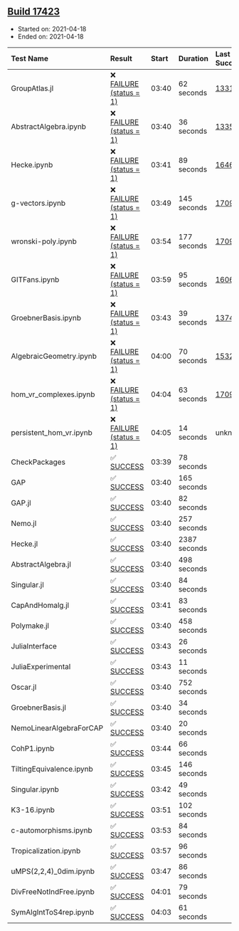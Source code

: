 ## [Build 17423](https://oscarci.mathematik.uni-kl.de/job/oscar/17423/)

* Started on: 2021-04-18
* Ended on: 2021-04-18

| Test Name    | Result | Start | Duration | Last Success | First Failure |
|:-------------|:-------|:------|:---------|:-------------|:--------------|
| GroupAtlas.jl | ❌ [FAILURE (status = 1)](https://oscarci.mathematik.uni-kl.de/job/oscar/17423/artifact/logs/build-17423/GroupAtlas.jl.log) | 03:40 | 62 seconds | [13311](https://oscarci.mathematik.uni-kl.de/job/oscar/13311/) | [13312](https://oscarci.mathematik.uni-kl.de/job/oscar/13312/) |
| AbstractAlgebra.ipynb | ❌ [FAILURE (status = 1)](https://oscarci.mathematik.uni-kl.de/job/oscar/17423/artifact/logs/build-17423/AbstractAlgebra.ipynb.log) | 03:40 | 36 seconds | [13355](https://oscarci.mathematik.uni-kl.de/job/oscar/13355/) | [13356](https://oscarci.mathematik.uni-kl.de/job/oscar/13356/) |
| Hecke.ipynb | ❌ [FAILURE (status = 1)](https://oscarci.mathematik.uni-kl.de/job/oscar/17423/artifact/logs/build-17423/Hecke.ipynb.log) | 03:41 | 89 seconds | [16463](https://oscarci.mathematik.uni-kl.de/job/oscar/16463/) | [16464](https://oscarci.mathematik.uni-kl.de/job/oscar/16464/) |
| g-vectors.ipynb | ❌ [FAILURE (status = 1)](https://oscarci.mathematik.uni-kl.de/job/oscar/17423/artifact/logs/build-17423/g-vectors.ipynb.log) | 03:49 | 145 seconds | [17099](https://oscarci.mathematik.uni-kl.de/job/oscar/17099/) | [17100](https://oscarci.mathematik.uni-kl.de/job/oscar/17100/) |
| wronski-poly.ipynb | ❌ [FAILURE (status = 1)](https://oscarci.mathematik.uni-kl.de/job/oscar/17423/artifact/logs/build-17423/wronski-poly.ipynb.log) | 03:54 | 177 seconds | [17098](https://oscarci.mathematik.uni-kl.de/job/oscar/17098/) | [17099](https://oscarci.mathematik.uni-kl.de/job/oscar/17099/) |
| GITFans.ipynb | ❌ [FAILURE (status = 1)](https://oscarci.mathematik.uni-kl.de/job/oscar/17423/artifact/logs/build-17423/GITFans.ipynb.log) | 03:59 | 95 seconds | [16068](https://oscarci.mathematik.uni-kl.de/job/oscar/16068/) | [16069](https://oscarci.mathematik.uni-kl.de/job/oscar/16069/) |
| GroebnerBasis.ipynb | ❌ [FAILURE (status = 1)](https://oscarci.mathematik.uni-kl.de/job/oscar/17423/artifact/logs/build-17423/GroebnerBasis.ipynb.log) | 03:43 | 39 seconds | [13748](https://oscarci.mathematik.uni-kl.de/job/oscar/13748/) | [13749](https://oscarci.mathematik.uni-kl.de/job/oscar/13749/) |
| AlgebraicGeometry.ipynb | ❌ [FAILURE (status = 1)](https://oscarci.mathematik.uni-kl.de/job/oscar/17423/artifact/logs/build-17423/AlgebraicGeometry.ipynb.log) | 04:00 | 70 seconds | [15322](https://oscarci.mathematik.uni-kl.de/job/oscar/15322/) | [15323](https://oscarci.mathematik.uni-kl.de/job/oscar/15323/) |
| hom_vr_complexes.ipynb | ❌ [FAILURE (status = 1)](https://oscarci.mathematik.uni-kl.de/job/oscar/17423/artifact/logs/build-17423/hom_vr_complexes.ipynb.log) | 04:04 | 63 seconds | [17099](https://oscarci.mathematik.uni-kl.de/job/oscar/17099/) | [17100](https://oscarci.mathematik.uni-kl.de/job/oscar/17100/) |
| persistent_hom_vr.ipynb | ❌ [FAILURE (status = 1)](https://oscarci.mathematik.uni-kl.de/job/oscar/17423/artifact/logs/build-17423/persistent_hom_vr.ipynb.log) | 04:05 | 14 seconds | unknown | unknown |
| CheckPackages | ✅ [SUCCESS](https://oscarci.mathematik.uni-kl.de/job/oscar/17423/artifact/logs/build-17423/CheckPackages.log) | 03:39 | 78 seconds |  |  |
| GAP | ✅ [SUCCESS](https://oscarci.mathematik.uni-kl.de/job/oscar/17423/artifact/logs/build-17423/GAP.log) | 03:40 | 165 seconds |  |  |
| GAP.jl | ✅ [SUCCESS](https://oscarci.mathematik.uni-kl.de/job/oscar/17423/artifact/logs/build-17423/GAP.jl.log) | 03:40 | 82 seconds |  |  |
| Nemo.jl | ✅ [SUCCESS](https://oscarci.mathematik.uni-kl.de/job/oscar/17423/artifact/logs/build-17423/Nemo.jl.log) | 03:40 | 257 seconds |  |  |
| Hecke.jl | ✅ [SUCCESS](https://oscarci.mathematik.uni-kl.de/job/oscar/17423/artifact/logs/build-17423/Hecke.jl.log) | 03:40 | 2387 seconds |  |  |
| AbstractAlgebra.jl | ✅ [SUCCESS](https://oscarci.mathematik.uni-kl.de/job/oscar/17423/artifact/logs/build-17423/AbstractAlgebra.jl.log) | 03:40 | 498 seconds |  |  |
| Singular.jl | ✅ [SUCCESS](https://oscarci.mathematik.uni-kl.de/job/oscar/17423/artifact/logs/build-17423/Singular.jl.log) | 03:40 | 84 seconds |  |  |
| CapAndHomalg.jl | ✅ [SUCCESS](https://oscarci.mathematik.uni-kl.de/job/oscar/17423/artifact/logs/build-17423/CapAndHomalg.jl.log) | 03:41 | 83 seconds |  |  |
| Polymake.jl | ✅ [SUCCESS](https://oscarci.mathematik.uni-kl.de/job/oscar/17423/artifact/logs/build-17423/Polymake.jl.log) | 03:40 | 458 seconds |  |  |
| JuliaInterface | ✅ [SUCCESS](https://oscarci.mathematik.uni-kl.de/job/oscar/17423/artifact/logs/build-17423/JuliaInterface.log) | 03:43 | 26 seconds |  |  |
| JuliaExperimental | ✅ [SUCCESS](https://oscarci.mathematik.uni-kl.de/job/oscar/17423/artifact/logs/build-17423/JuliaExperimental.log) | 03:43 | 11 seconds |  |  |
| Oscar.jl | ✅ [SUCCESS](https://oscarci.mathematik.uni-kl.de/job/oscar/17423/artifact/logs/build-17423/Oscar.jl.log) | 03:40 | 752 seconds |  |  |
| GroebnerBasis.jl | ✅ [SUCCESS](https://oscarci.mathematik.uni-kl.de/job/oscar/17423/artifact/logs/build-17423/GroebnerBasis.jl.log) | 03:40 | 34 seconds |  |  |
| NemoLinearAlgebraForCAP | ✅ [SUCCESS](https://oscarci.mathematik.uni-kl.de/job/oscar/17423/artifact/logs/build-17423/NemoLinearAlgebraForCAP.log) | 03:40 | 20 seconds |  |  |
| CohP1.ipynb | ✅ [SUCCESS](https://oscarci.mathematik.uni-kl.de/job/oscar/17423/artifact/logs/build-17423/CohP1.ipynb.log) | 03:44 | 66 seconds |  |  |
| TiltingEquivalence.ipynb | ✅ [SUCCESS](https://oscarci.mathematik.uni-kl.de/job/oscar/17423/artifact/logs/build-17423/TiltingEquivalence.ipynb.log) | 03:45 | 146 seconds |  |  |
| Singular.ipynb | ✅ [SUCCESS](https://oscarci.mathematik.uni-kl.de/job/oscar/17423/artifact/logs/build-17423/Singular.ipynb.log) | 03:42 | 49 seconds |  |  |
| K3-16.ipynb | ✅ [SUCCESS](https://oscarci.mathematik.uni-kl.de/job/oscar/17423/artifact/logs/build-17423/K3-16.ipynb.log) | 03:51 | 102 seconds |  |  |
| c-automorphisms.ipynb | ✅ [SUCCESS](https://oscarci.mathematik.uni-kl.de/job/oscar/17423/artifact/logs/build-17423/c-automorphisms.ipynb.log) | 03:53 | 84 seconds |  |  |
| Tropicalization.ipynb | ✅ [SUCCESS](https://oscarci.mathematik.uni-kl.de/job/oscar/17423/artifact/logs/build-17423/Tropicalization.ipynb.log) | 03:57 | 96 seconds |  |  |
| uMPS(2,2,4)_0dim.ipynb | ✅ [SUCCESS](https://oscarci.mathematik.uni-kl.de/job/oscar/17423/artifact/logs/build-17423/uMPS-2-2-4-_0dim.ipynb.log) | 03:47 | 86 seconds |  |  |
| DivFreeNotIndFree.ipynb | ✅ [SUCCESS](https://oscarci.mathematik.uni-kl.de/job/oscar/17423/artifact/logs/build-17423/DivFreeNotIndFree.ipynb.log) | 04:01 | 79 seconds |  |  |
| SymAlgIntToS4rep.ipynb | ✅ [SUCCESS](https://oscarci.mathematik.uni-kl.de/job/oscar/17423/artifact/logs/build-17423/SymAlgIntToS4rep.ipynb.log) | 04:03 | 61 seconds |  |  |
